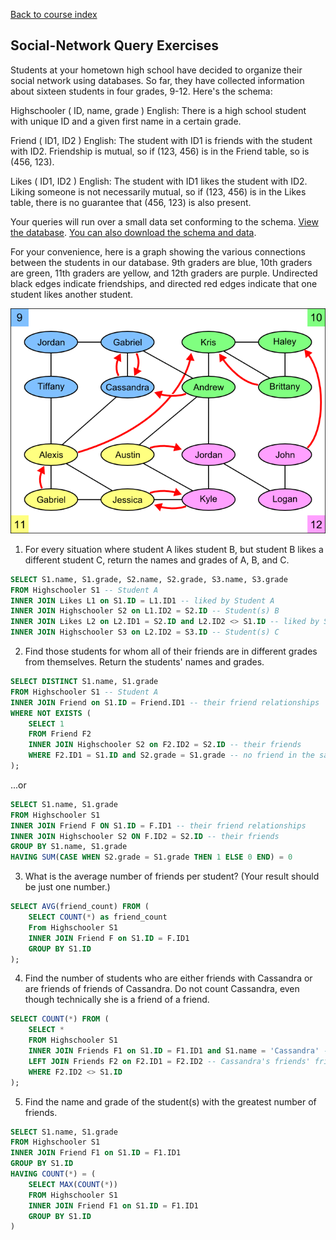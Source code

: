 [Back to course index](../index.md)

## Social-Network Query Exercises

Students at your hometown high school have decided to organize their social network using databases. So far, they have collected information about sixteen students in four grades, 9-12. Here's the schema:

Highschooler ( ID, name, grade )
English: There is a high school student with unique ID and a given first name in a certain grade.

Friend ( ID1, ID2 )
English: The student with ID1 is friends with the student with ID2. Friendship is mutual, so if (123, 456) is in the Friend table, so is (456, 123).

Likes ( ID1, ID2 )
English: The student with ID1 likes the student with ID2. Liking someone is not necessarily mutual, so if (123, 456) is in the Likes table, there is no guarantee that (456, 123) is also present.

Your queries will run over a small data set conforming to the schema. [View the database](https://courses.edx.org/asset-v1:StanfordOnline+SOE.YDB-SQL0001+2T2020+type@asset+block/socialdata.html). [You can also download the schema and data](https://s3-us-west-2.amazonaws.com/prod-c2g/db/Winter2013/files/social.sql).

For your convenience, here is a graph showing the various connections between the students in our database. 9th graders are blue, 10th graders are green, 11th graders are yellow, and 12th graders are purple. Undirected black edges indicate friendships, and directed red edges indicate that one student likes another student.

![Social-exercises](../assets/social-exercises.png)

1.  For every situation where student A likes student B, but student B likes a different student C, return the names and grades of A, B, and C.

```SQL
SELECT S1.name, S1.grade, S2.name, S2.grade, S3.name, S3.grade
FROM Highschooler S1 -- Student A
INNER JOIN Likes L1 on S1.ID = L1.ID1 -- liked by Student A
INNER JOIN Highschooler S2 on L1.ID2 = S2.ID -- Student(s) B
INNER JOIN Likes L2 on L2.ID1 = S2.ID and L2.ID2 <> S1.ID -- liked by Student B (not A)
INNER JOIN Highschooler S3 on L2.ID2 = S3.ID -- Student(s) C
```

2.  Find those students for whom all of their friends are in different grades from themselves. Return the students' names and grades.

```SQL
SELECT DISTINCT S1.name, S1.grade
FROM Highschooler S1 -- Student A
INNER JOIN Friend on S1.ID = Friend.ID1 -- their friend relationships
WHERE NOT EXISTS (
    SELECT 1
    FROM Friend F2
    INNER JOIN Highschooler S2 on F2.ID2 = S2.ID -- their friends
    WHERE F2.ID1 = S1.ID and S2.grade = S1.grade -- no friend in the same grade.
);
```

...or

```SQL
SELECT S1.name, S1.grade
FROM Highschooler S1
INNER JOIN Friend F ON S1.ID = F.ID1 -- their friend relationships
INNER JOIN Highschooler S2 ON F.ID2 = S2.ID -- their friends
GROUP BY S1.name, S1.grade
HAVING SUM(CASE WHEN S2.grade = S1.grade THEN 1 ELSE 0 END) = 0
```

3.  What is the average number of friends per student? (Your result should be just one number.)

```SQL
SELECT AVG(friend_count) FROM (
    SELECT COUNT(*) as friend_count
    From Highschooler S1
    INNER JOIN Friend F on S1.ID = F.ID1
    GROUP BY S1.ID
);
```

4.  Find the number of students who are either friends with Cassandra or are friends of friends of Cassandra. Do not count Cassandra, even though technically she is a friend of a friend.

```SQL
SELECT COUNT(*) FROM (
    SELECT *
    FROM Highschooler S1
    INNER JOIN Friends F1 on S1.ID = F1.ID1 and S1.name = 'Cassandra' -- Cassandra's friends
    LEFT JOIN Friends F2 on F2.ID1 = F2.ID2 -- Cassandra's friends' friends
    WHERE F2.ID2 <> S1.ID
);
```

5.  Find the name and grade of the student(s) with the greatest number of friends.

```SQL
SELECT S1.name, S1.grade
FROM Highschooler S1
INNER JOIN Friend F1 on S1.ID = F1.ID1
GROUP BY S1.ID
HAVING COUNT(*) = (
    SELECT MAX(COUNT(*))
    FROM Highschooler S1
    INNER JOIN Friend F1 on S1.ID = F1.ID1
    GROUP BY S1.ID
)
```
